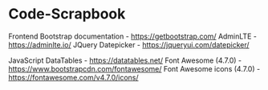 # Code-Scrapbook

Frontend
Bootstrap documentation - https://getbootstrap.com/
AdminLTE - https://adminlte.io/
JQuery Datepicker - https://jqueryui.com/datepicker/

JavaScript
DataTables - https://datatables.net/
Font Awesome (4.7.0) - https://www.bootstrapcdn.com/fontawesome/
Font Awesome icons (4.7.0) - https://fontawesome.com/v4.7.0/icons/